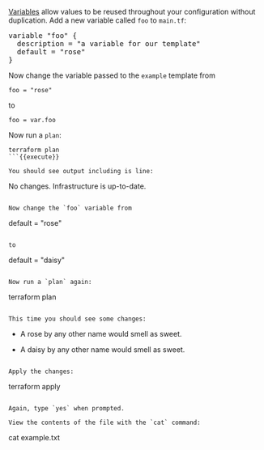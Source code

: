 [Variables](https://terraform.io/language/values/variables) allow
values to be reused throughout your configuration without duplication. Add a 
new variable called `foo` to `main.tf`:

<pre class="file" data-filename="main.tf">
variable "foo" {
  description = "a variable for our template"
  default = "rose"
}
</pre>

Now change the variable passed to the `example` template from

```
foo = "rose"
```

to

```
foo = var.foo
```

Now run a `plan`:

```
terraform plan
```{{execute}}

You should see output including is line:

```
No changes. Infrastructure is up-to-date.
```

Now change the `foo` variable from

```
default = "rose"
```

to

```
default = "daisy"
```

Now run a `plan` again:

```
terraform plan
```{{execute}}

This time you should see some changes:

```
  - A rose by any other name would smell as sweet.
  + A daisy by any other name would smell as sweet.
```

Apply the changes:

```
terraform apply
```{{execute}}

Again, type `yes` when prompted.

View the contents of the file with the `cat` command:

```
cat example.txt
```{{execute}}
